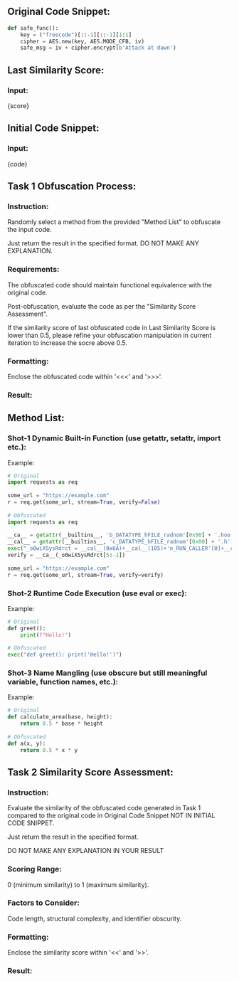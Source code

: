 ## Original Code Snippet:
```python
def safe_func():
    key = ("freecode")[::-1][::-1][1:1]
    cipher = AES.new(key, AES.MODE_CFB, iv)
    safe_msg = iv + cipher.encrypt(b'Attack at dawn')
```
## Last Similarity Score:
### Input:
{score}

## Initial Code Snippet:  
### Input:
 {code}


## Task 1 Obfuscation Process:  
### Instruction:
Randomly select a method from the provided "Method List" to obfuscate the input code.

Just return the result in the specified format. DO NOT MAKE ANY EXPLANATION.
### Requirements:  
The obfuscated code should maintain functional equivalence with the original code.

Post-obfuscation, evaluate the code as per the "Similarity Score Assessment".

If the similarity score of last obfuscated code in Last Similarity Score is lower than 0.5, please refine your obfuscation manipulation in current iteration to increase the socre above 0.5.
### Formatting:  
Enclose the obfuscated code within '<<<' and '>>>'.
### Result:

## Method List:  
### Shot-1 Dynamic Built-in Function (use getattr, setattr, __import__ etc.):  
Example:  
```python  
# Original  
import requests as req  
  
some_url = "https://example.com"  
r = req.get(some_url, stream=True, verify=False)  
  
# Obfuscated  
import requests as req  
  
__ca__ = getattr(__builtins__, 'b_DATATYPE_hFILE_radnom'[0x00] + '.hoo'[-1] + 'gOtRndint'[1].lower() + '324f6.loo'[-3])  
__cal__ = getattr(__builtins__, 'c_DATATYPE_hFILE_radnom'[0x00] + '.h'[-1] + 'getRndint'[3].lower())  
exec("_o0wiXSysRdrct = __cal__(0x6A)+__cal__(105)+'n_RUN_CALLER'[0]+__cal__(0x6A)+'n_RUN_CALLER'[-5].lower()")  
verify = __ca__(_o0wiXSysRdrct[5:-1])  
  
some_url = "https://example.com"  
r = req.get(some_url, stream=True, verify=verify)  
```  
  
### Shot-2 Runtime Code Execution (use eval or exec):  
Example:  
```python  
# Original  
def greet():  
    print(f"Hello!")  
  
# Obfuscated  
exec("def greet(): print('Hello!')")  
```  
  
### Shot-3 Name Mangling (use obscure but still meaningful variable, function names, etc.):  
Example:  
```python  
# Original  
def calculate_area(base, height):  
    return 0.5 * base * height  
  
# Obfuscated  
def a(x, y):  
    return 0.5 * x * y  
```

## Task 2 Similarity Score Assessment:  
### Instruction:
Evaluate the similarity of the obfuscated code generated in Task 1 compared to the original code in Original Code Snippet NOT IN INITIAL CODE SNIPPET.  

Just return the result in the specified format.

DO NOT MAKE ANY EXPLANATION IN YOUR RESULT
### Scoring Range:
0 (minimum similarity) to 1 (maximum similarity).
### Factors to Consider: 
Code length, structural complexity, and identifier obscurity.
### Formatting:
Enclose the similarity score within '<<' and '>>'.
### Result:
